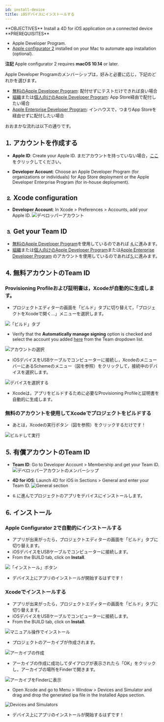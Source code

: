 ```yaml
---
id: install-device
title: iOSデバイスにインストールする
---
```


<div class = "objectives">
**OBJECTIVES**
Install a 4D for iOS application on a connected device</div> <div class = "prerequisites">
**PREREQUISITES**

* Apple Developer Program.
* [Apple configurator 2](https://itunes.apple.com/us/app/apple-configurator-2/id1037126344) installed on your Mac to automate app installation (optional).</div> <div class = "tips">
**注記**
Apple configurator 2 requires **macOS 10.14** or later.</div>

Apple Developer Programのメンバーシップは，好みと必要に応じ，下記のどれかを選びます。

* [無料のApple Developer Program](free-developer-account.html): 配付せずにテストだけできれば良い場合
* [組織](register-apple-developer-program-organization.html)または[個人向けのApple Developer Program](register-apple-developer-program-individual.html): App Store経由で配付したい場合
* [Apple Enterprise Developer Program](register-apple-developer-enterprise-program.html): インハウスで，つまりApp Storeを経由せずに配付したい場合

おおまかな流れは以下の通りです。

## ⒈ アカウントを作成する

* **Apple ID**: Create your Apple ID. まだアカウントを持っていない場合，[ここ](https://appleid.apple.com/account#!&page=create)をクリックしてください。

* **Developer Account**: Choose an Apple Developer Program (for organizations or individuals) for App Store deployment or the Apple Developer Enterprise Program (for in-house deployment).

## ⒉ Xcode configuration

* **Developer Account**: In Xcode > Preferences > Accounts, add your Apple ID. ![デベロッパーアカウント](assets/en/test-build/Developer-Account-4D-for-iOS.png)

## ⒊ Get your Team ID

* [無料のApple Developer Program](free-developer-account.html)を使用しているのであれば [⒋](#step-4-team-id-for-free-account)に進みます。
* [組織](register-apple-developer-program-organization.html)または[個人向けのApple Developer Program](register-apple-developer-program-individual.html)または[Apple Enterprise Developer Program](register-apple-developer-enterprise-program.html) のアカウントを使用しているのであれば[⒌](#step-5-team-id-for-paid-subscription-account)に進みます。

## ⒋ 無料アカウントのTeam ID

### Provisioning Profileおよび証明書は，Xcodeが自動的に生成します。

* プロジェクトエディターの画面を「ビルド」タブに切り替えて，「プロジェクトをXcodeで開く…」メニューを選択します。

![「ビルド」タブ](assets/en/test-build/Open-your-project-Xcode-4D-for-iOS.png)

* Verify that the **Automatically manage signing** option is checked and select the account you added [here](free-developer-account.html) from the Team dropdown list.

![アカウントの選択](assets/en/test-build/account-Selection-Free-Account.png)

* iOSデバイスをUSBケーブルでコンピューターに接続し，XcodeのメニューバーにあるSchemeのメニュー（図を参照）をクリックして，接続中のデバイスを選択します。

![デバイスを選択する](assets/en/test-build/select-device-Free-Account.png)

* Xcodeは，アプリをビルドするために必要なProvisioning Profileと証明書を自動的に生成します。

### 無料のアカウントを使用してXcodeでプロジェクトをビルドする

* あとは，Xcodeの実行ボタン（図を参照）をクリックするだけです！

![ビルドして実行](assets/en/test-build/Build-Run-Free-Account.png)

## ⒌ 有償アカウントのTeam ID

* **Team ID**: Go to Developer Account > Membership and get your Team ID. ![デベロッパーアカウントのメンバーシップ](assets/en/test-build/Team-ID-4D-for-iOS.png)

* **4D for iOS**: Launch 4D for iOS in Sections > General and enter your Team ID. ![General section](assets/en/test-build/Team-ID-General-Section-4D-for-iOS.png)

* ⒍に進んでプロジェクトのアプリをデバイスにインストールします。

## ⒍ インストール

### Apple Configurator 2で自動的にインストールする

* アプリが出来がったら，プロジェクトエディターの画面を「ビルド」タブに切り替えます。
* iOSデバイスをUSBケーブルでコンピューターに接続します。
* From the BUILD tab, click on **Install**.

![「インストール」ボタン](assets/en/test-build/Install-button-build-tab-4D-for-iOS.png)

* デバイス上にアプリのインストールが開始するはずです！

### Xcodeでインストールする

* アプリが出来がったら，プロジェクトエディターの画面を「ビルド」タブに切り替えます。
* iOSデバイスをUSBケーブルでコンピューターに接続します。
* From the BUILD tab, click on **Install**.

![マニュアル操作でインストール](assets/en/test-build/Manual-installation-4D-for-iOS.png)

* プロジェクトのアーカイブが作成されます。

![アーカイブの作成](assets/en/test-build/Archive-creation.png)

* アーカイブの作成に成功してダイアログが表示されたら「OK」をクリックし，アーカイブの場所をFinderで開きます。

![アーカイブをFinderに表示](assets/en/test-build/Reveal-archive-in-Finder.png)

* Open Xcode and go to Menu > Window > Devices and Simulator and drag and drop the generated ipa file in the Installed Apps section.

![Devices and Simulators](assets/en/test-build/Devices-and-Simulators-4D-for-iOS.png)

* デバイス上にアプリのインストールが開始するはずです！





